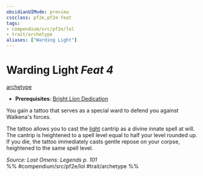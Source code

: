 ```yaml
---
obsidianUIMode: preview
cssclass: pf2e,pf2e-feat
tags:
- compendium/src/pf2e/lol
- trait/archetype
aliases: ["Warding Light"]
---
```

# Warding Light  *Feat 4*  
[archetype](../../rules/traits/archetype.md)  

- **Prerequisites**: [Bright Lion Dedication](bright-lion-dedication-lol.md)

You gain a tattoo that serves as a special ward to defend you against Walkena's forces.

The tattoo allows you to cast the [light](../spells/light.md) cantrip as a divine innate spell at will. The cantrip is heightened to a spell level equal to half your level rounded up. If you die, the tattoo immediately casts gentle repose on your corpse, heightened to the same spell level.

*Source: Lost Omens: Legends p. 101*  
%% #compendium/src/pf2e/lol #trait/archetype %%
